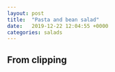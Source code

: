 ```yaml
---
layout: post
title:  "Pasta and bean salad"
date:   2019-12-22 12:04:55 +0000
categories: salads
---
```


## From clipping
